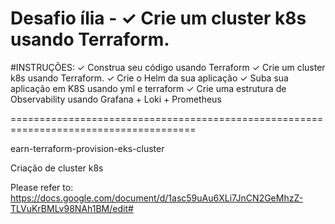 # Desafio ília - ✓ Crie um cluster k8s usando Terraform.

#INSTRUÇÕES:
✓ Construa seu código usando Terraform
✓ Crie um cluster k8s usando Terraform.
✓ Crie o Helm da sua aplicação
✓ Suba sua aplicação em K8S usando yml e terraform
✓ Crie uma estrutura de Observability usando Grafana + Loki + Prometheus

======================================================================================

earn-terraform-provision-eks-cluster

Criação de cluster k8s

Please refer to:
https://docs.google.com/document/d/1asc59uAu6XLi7JnCN2GeMhzZ-TLVuKrBMLv98NAh1BM/edit#

